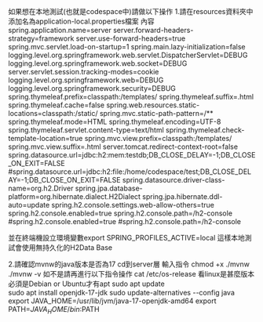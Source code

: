 如果想在本地測試(也就是codespace中)請做以下操作
1.請在resources資料夾中添加名為application-local.properties檔案
內容
spring.application.name=server
server.forward-headers-strategy=framework
server.use-forward-headers=true
spring.mvc.servlet.load-on-startup=1
spring.main.lazy-initialization=false
logging.level.org.springframework.web.servlet.DispatcherServlet=DEBUG
logging.level.org.springframework.web.socket=DEBUG
server.servlet.session.tracking-modes=cookie
logging.level.org.springframework.web=DEBUG
logging.level.org.springframework.security=DEBUG
spring.thymeleaf.prefix=classpath:/templates/
spring.thymeleaf.suffix=.html
spring.thymeleaf.cache=false 
spring.web.resources.static-locations=classpath:/static/
spring.mvc.static-path-pattern=/**
spring.thymeleaf.mode=HTML
spring.thymeleaf.encoding=UTF-8
spring.thymeleaf.servlet.content-type=text/html
spring.thymeleaf.check-template-location=true
spring.mvc.view.prefix=classpath:/templates/
spring.mvc.view.suffix=.html
server.tomcat.redirect-context-root=false
spring.datasource.url=jdbc:h2:mem:testdb;DB_CLOSE_DELAY=-1;DB_CLOSE_ON_EXIT=FALSE
#spring.datasource.url=jdbc:h2:file:/home/codespace/test;DB_CLOSE_DELAY=-1;DB_CLOSE_ON_EXIT=FALSE
spring.datasource.driver-class-name=org.h2.Driver
spring.jpa.database-platform=org.hibernate.dialect.H2Dialect
spring.jpa.hibernate.ddl-auto=update
spring.h2.console.settings.web-allow-others=true
spring.h2.console.enabled=true
spring.h2.console.path=/h2-console
#spring.h2.console.enabled=true
#spring.h2.console.path=/h2-console 

並在終端機設立環境變數export SPRING_PROFILES_ACTIVE=local
這樣本地測試會使用無持久化的H2Data Base

2.請確認mvnw的java版本是否為17
cd到server層 輸入指令
chmod +x ./mvnw 
./mvnw -v
如不是請再進行以下指令操作
cat /etc/os-release 看linux是甚麼版本 必須是Debian or Ubuntu才有apt
sudo apt update   
sudo apt install openjdk-17-jdk
sudo update-alternatives --config java
export JAVA_HOME=/usr/lib/jvm/java-17-openjdk-amd64
export PATH=$JAVA_HOME/bin:$PATH
